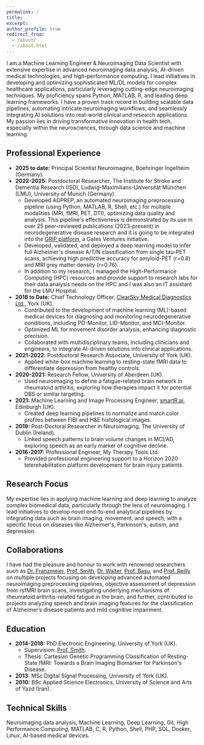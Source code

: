 ```yaml
---
permalink: /
title:
excerpt:
author_profile: true
redirect_from:
  - /about/
  - /about.html
---
```


I am a Machine Learning Engineer & Neuroimaging Data Scientist with extensive expertise in advanced neuroimaging data analysis, AI-driven medical technologies, and high-performance computing. I lead initiatives in developing and optimizing sophisticated ML/DL models for complex healthcare applications, particularly leveraging cutting-edge neuroimaging techniques. My proficiency spans Python, MATLAB, R, and leading deep learning frameworks. I have a proven track record in building scalable data pipelines, automating intricate neuroimaging workflows, and seamlessly integrating AI solutions into real-world clinical and research applications. My passion lies in driving transformative innovation in health tech, especially within the neurosciences, through data science and machine learning.

## Professional Experience

* **2025 to date:** Principal Scientist Neuroimagine, Boehringer Ingelheim (Germany).
* **2022-2025:** Postdoctoral Researcher, The Institute for Stroke and Dementia Research (ISD), Ludwig-Maximilians-Universität München (LMU), University of Munich (Germany).
    * Developed ADPREP, an automated neuroimaging preprocessing pipeline (using Python, MATLAB, R, Shell, etc.) for multiple modalities (MRI, fMRI, PET, DTI), optimizing data quality and analysis. This pipeline's effectiveness is demonstrated by its use in over 25 peer-reviewed publications (2023-present) in neurodegenerative disease research and it is going to be integrated into the [GRIP platform](https://www.grip-research.org/platform), a Gates Ventures initiative.
    * Developed, validated, and deployed a deep learning model to infer full Alzheimer's disease A/T/N classification from single tau-PET scans, achieving high predictive accuracy for amyloid-PET (r=0.8) and MRI grey matter density (r=0.76).
    * In addition to my research, I managed the High-Performance Computing (HPC) resources and provide support to research labs for their data analysis needs on the HPC and I was also an IT assistant for the LMU Hospital.
* **2018 to Date:** Chief Technology Officer, [ClearSky Medical Diagnostics Ltd.](https://www.clearskymd.com), York (UK).
    * Contributed to the development of machine learning (ML)-based medical devices for diagnosing and monitoring neurodegenerative conditions, including PD-Monitor, LID-Monitor, and MCI-Monitor.
    * Optimized ML for movement disorder analysis, enhancing diagnostic precision.
    * Collaborated with multidisciplinary teams, including clinicians and engineers, to integrate AI-driven solutions into clinical applications.
* **2021-2022:** Postdoctoral Research Associate, University of York (UK).
    * Applied white-box machine learning to resting-state fMRI data to differentiate depression from healthy controls.
* **2020-2021:** Research Fellow, University of Aberdeen (UK).
    * Used neuroimaging to define a fatigue-related brain network in rheumatoid arthritis, exploring how therapies impact it for potential DBS or similar targeting.
* **2021:** Machine Learning and Image Processing Engineer, [smartR.ai](https://smartr.ai), Edinburgh (UK).
    * Created deep learning pipelines to normalize and match color profiles between FIBI and H&E histological images.
* **2019:** Post-Doctoral Researcher in Neuroimaging, The University of Dublin (Ireland).
    * Linked speech patterns to brain volume changes in MCI/AD, exploring speech as an early marker of cognitive decline.
* **2016-2017:** Professional Engineer, My Therapy Tools Ltd.
    * Provided professional engineering support to a Horizon 2020 telerehabilitation platform development for brain injury patients.

## Research Focus

My expertise lies in applying machine learning and deep learning to analyze complex biomedical data, particularly through the lens of neuroimaging. I lead initiatives to develop novel end-to-end analytical pipelines by integrating data such as brain imaging, movement, and speech, with a specific focus on diseases like Alzheimer's, Parkinson's, autism, and depression.

## Collaborations

I have had the pleasure and honour to work with renowned researchers such as [Dr. Franzmeier](https://www.isd-research.de/franzmeier-lab), [Prof. Smith](https://www.york.ac.uk/physics-engineering-technology/people/stephen_smith/), <a href="https://www.abdn.ac.uk/ims/people/profiles/g.waiter">Dr. Waiter</a>, <a href="https://www.gla.ac.uk/researchinstitutes/iii/staff/neilbasu/">Prof. Basu</a>, and <a href="https://reillylab.net/richard-reilly">Prof. Reilly</a> on multiple projects focusing on developing advanced automated neuroimaging preprocessing pipelines, objective assessment of depression from rsfMRI brain scans, investigating underlying mechanisms of rheumatoid arthritis-related fatigue in the brain, and further, contributed to projects analyzing speech and brain imaging features for the classification of Alzheimer’s disease patients and mild cognitive impairment.

## Education

* **2014-2018:** PhD Electronic Engineering, University of York (UK).
    * Supervision: [Prof. Smith](https://www.york.ac.uk/physics-engineering-technology/people/stephen_smith/).
    * Thesis: Cartesian Genetic Programming Classification of Resting-State fMRI: Towards a Brain Imaging Biomarker for Parkinson's Disease.
* **2013:** MSc Digital Signal Processing, University of York (UK).
* **2010:** BSc Applied Science Electronics, University of Science and Arts of Yazd (Iran).

## Technical Skills

Neuroimaging data analysis, Machine Learning, Deep Learning, Git, High Performance Computing, MATLAB, C, R, Python, Shell, PHP, SQL, Docker, Linux, AI-based medical devices.
